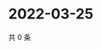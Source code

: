 # 2022-03-25

共 0 条

<!-- BEGIN WEIBO -->
<!-- 最后更新时间 Fri Mar 25 2022 07:15:52 GMT+0800 (China Standard Time) -->

<!-- END WEIBO -->
